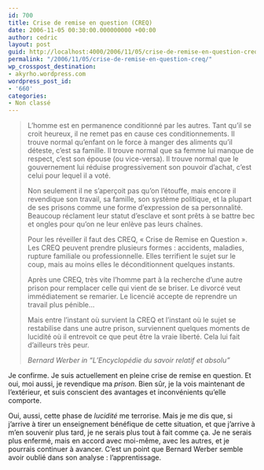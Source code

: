```yaml
---
id: 700
title: Crise de remise en question (CREQ)
date: 2006-11-05 00:30:00.000000000 +00:00
author: cedric
layout: post
guid: http://localhost:4000/2006/11/05/crise-de-remise-en-question-creq.html
permalink: "/2006/11/05/crise-de-remise-en-question-creq/"
wp_crosspost_destination:
- akyrho.wordpress.com
wordpress_post_id:
- '660'
categories:
- Non classé
---
```

> L’homme est en permanence conditionné par les autres. Tant qu’il se croit heureux, il ne remet pas en cause ces conditionnements. Il trouve normal qu’enfant on le force à manger des aliments qu’il déteste, c’est sa famille. Il trouve normal que sa femme lui manque de respect, c’est son épouse (ou vice-versa). Il trouve normal que le gouvernement lui réduise progressivement son pouvoir d’achat, c’est celui pour lequel il a voté.
> 
> Non seulement il ne s’aperçoit pas qu’on l’étouffe, mais encore il revendique son travail, sa famille, son système politique, et la plupart de ses prisons comme une forme d’expression de sa personnalité. Beaucoup réclament leur statut d’esclave et sont prêts à se battre bec et ongles pour qu’on ne leur enlève pas leurs chaînes.
> 
> Pour les réveiller il faut des CREQ, « Crise de Remise en Question ». Les CREQ peuvent prendre plusieurs formes : accidents, maladies, rupture familiale ou professionnelle. Elles terrifient le sujet sur le coup, mais au moins elles le déconditionnent quelques instants.
> 
> Après une CREQ, très vite l’homme part à la recherche d’une autre prison pour remplacer celle qui vient de se briser. Le divorcé veut immédiatement se remarier. Le licencié accepte de reprendre un travail plus pénible…
> 
> Mais entre l’instant où survient la CREQ et l’instant où le sujet se restabilise dans une autre prison, surviennent quelques moments de lucidité où il entrevoit ce que peut être la vraie liberté. Cela lui fait d’ailleurs très peur.
> 
> <cite>Bernard Werber in “<em>L’Encyclopédie du savoir relatif et absolu</em>”</cite>

Je confirme. Je suis actuellement en pleine crise de remise en question. Et oui, moi aussi, je revendique ma _prison_. Bien sûr, je la vois maintenant de l’extérieur, et suis conscient des avantages et inconvénients qu’elle comporte.

Oui, aussi, cette phase de _lucidité_ me terrorise. Mais je me dis que, si j’arrive à tirer un enseignement bénéfique de cette situation, et que j’arrive à m’en souvenir plus tard, je ne serais plus tout à fait comme ça. Je ne serais plus enfermé, mais en accord avec moi-même, avec les autres, et je pourrais continuer à avancer. C’est un point que Bernard Werber semble avoir oublié dans son analyse : l’apprentissage.